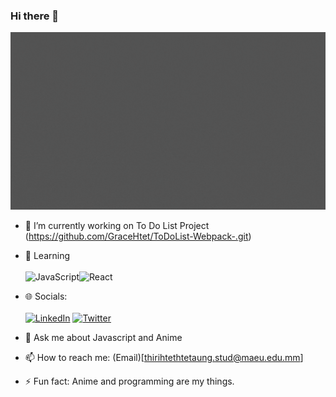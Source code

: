 ### Hi there 👋
<img src="./Thiri Htet.gif" alt="introVideo" />


- 🔭 I’m currently working on To Do List Project (https://github.com/GraceHtet/ToDoList-Webpack-.git)
- 🌱 Learning <br/> <br/>
![JavaScript](https://img.shields.io/badge/javascript-%23323330.svg?style=for-the-badge&logo=javascript&logoColor=%23F7DF1E)![React](https://img.shields.io/badge/react-%2320232a.svg?style=for-the-badge&logo=react&logoColor=%2361DAFB)
- 🌐 Socials: <br/> <br/>
[![LinkedIn](https://img.shields.io/badge/LinkedIn-%230077B5.svg?logo=linkedin&logoColor=white)](https://www.linkedin.com/in/thiri-htet-418047204/) [![Twitter](https://img.shields.io/badge/Twitter-%231DA1F2.svg?logo=Twitter&logoColor=white)](https://www.twitter.com/Grace_Htet4) 


- 💬 Ask me about Javascript and Anime
- 📫 How to reach me: (Email)[thirihtethtetaung.stud@maeu.edu.mm]
- ⚡ Fun fact: Anime and programming are my things.


<!--

**GraceHtet/GraceHtet** is a ✨ _special_ ✨ repository because its `README.md` (this file) appears on your GitHub profile.

Here are some ideas to get you started:

- 👯 I’m looking to collaborate on ...
- 🤔 I’m looking for help with ...
- 😄 Pronouns: Grace
-->
